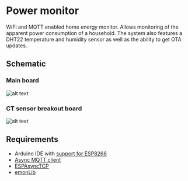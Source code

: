 # Power monitor

WiFi and MQTT enabled home energy monitor.
Allows monitoring of the apparent power consumption of a household.
The system also features a DHT22 temperature and humidity sensor as well as the ability to get OTA updates.

## Schematic
### Main board
![alt text](https://moreillon.duckdns.org/projects/iot/images/power_schematic.png)

### CT sensor breakout board
![alt text](https://moreillon.duckdns.org/projects/iot/images/power_breakout_schematic.png)


## Requirements
* Arduino IDE with [support for ESP8266](https://github.com/esp8266/Arduino)
* [Async MQTT client](https://github.com/marvinroger/async-mqtt-client)
* [ESPAsyncTCP](https://github.com/me-no-dev/ESPAsyncTCP)
* [emonLib](https://github.com/openenergymonitor/EmonLib)
